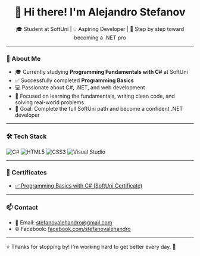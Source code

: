 <h1 align="center">👋 Hi there! I'm Alejandro Stefanov</h1>
<p align="center">🎓 Student at SoftUni | 💡 Aspiring Developer | 🚀 Step by step toward becoming a .NET pro</p>

---

### 🧠 About Me

- 🎓 Currently studying **Programming Fundamentals with C#** at SoftUni  
- ✅ Successfully completed **Programming Basics**  
- 💻 Passionate about C#, .NET, and web development  
- 🌱 Focused on learning the fundamentals, writing clean code, and solving real-world problems  
- 🎯 Goal: Complete the full SoftUni path and become a confident .NET developer  

---

### 🛠 Tech Stack

![C#](https://img.shields.io/badge/C%23-239120?style=flat&logo=c-sharp&logoColor=white)
![HTML5](https://img.shields.io/badge/HTML5-E34F26?style=flat&logo=html5&logoColor=white)
![CSS3](https://img.shields.io/badge/CSS3-1572B6?style=flat&logo=css3&logoColor=white)
![Visual Studio](https://img.shields.io/badge/Visual_Studio-5C2D91?style=flat&logo=visualstudio&logoColor=white)

---

### 🏅 Certificates

- [✅ Programming Basics with C# (SoftUni Certificate)](https://softuni.bg/certificates/details/228176/7bc2b9c7)

---

### 📫 Contact

- 📧 Email: [stefanovalehandro@gmail.com](mailto:stefanovalehandro@gmail.com)  
- 🌐 Facebook: [facebook.com/stefanovalehandro](https://www.facebook.com/profile.php?id=61576334079640&locale=bg_BG)

---

⭐ Thanks for stopping by! I'm working hard to get better every day. 🙌
